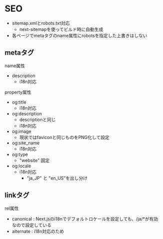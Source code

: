 # SEO

- sitemap.xmlとrobots.txt対応
    - next-sitemapを使ってビルド時に自動生成
- 各ページでmetaタグのname属性にrobotsを指定した上書きはしない

## metaタグ

name属性

- description
    - i18n対応

property属性

- og:title
    - i18n対応
- og:description
    - descriptionと同じ
    - i18n対応
- og:image
    - 現状ではfaviconと同じものをPNG化して設定
- og:site_name
    - i18n対応
- og:type
    - "website" 固定
- og:locale
    - i18n対応
        - "ja_JP" と "en_US"を出し分け

## linkタグ

rel属性

- canonical : Next.jsのi18nでデフォルトロケールを設定しても、/ja/*が有効なので設定している
- alternate : i18n対応のため

